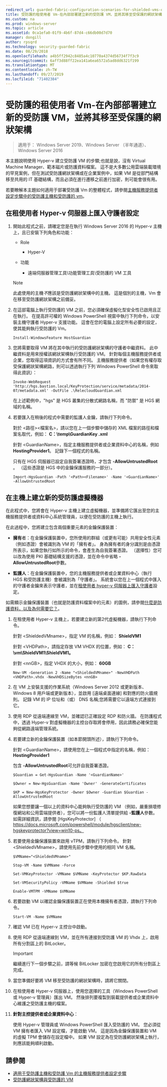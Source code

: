 ```yaml
---
redirect_url: guarded-fabric-configuration-scenarios-for-shielded-vms-overview.md
title: 受防護的租使用者 Vm-在內部部署建立新的受防護 VM，並將其移至受保護的網狀架構
ms.custom: na
ms.prod: windows-server
ms.topic: article
ms.assetid: 0ca1efa0-01f9-4b6f-87d4-c66db00d7d70
manager: dongill
author: rpsqrd
ms.technology: security-guarded-fabric
ms.date: 08/29/2018
ms.openlocfilehash: a4b5ff2942c8485a4c10770a4374d56734f7f3c9
ms.sourcegitcommit: 6aff3d88ff22ea141a6ea6572a5ad8dd6321f199
ms.translationtype: MT
ms.contentlocale: zh-TW
ms.lasthandoff: 09/27/2019
ms.locfileid: "71402384"
---
```

# <a name="shielded-vms-for-tenants---creating-a-new-shielded-vm-on-premises-and-moving-it-to-a-guarded-fabric"></a>受防護的租使用者 Vm-在內部部署建立新的受防護 VM，並將其移至受保護的網狀架構

>適用于： Windows Server 2019、Windows Server （半年通道）、Windows Server 2016

本主題說明使用 Hyper-v 建立受防護 VM 的步驟;也就是說，沒有 Virtual Machine Manager、範本磁片或防護資料檔案。 這不是大多數公用雲端裝載環境的罕見案例，但在測試受防護網狀架構或在企業案例中，如果 VM 是從部門結構移至共用的 IT 基礎結構，而且必須在進行遷移之前進行加密，則可能會很有用。

若要瞭解本主題如何適用于部署受防護 Vm 的整體程式，請參閱[主機服務提供者設定步驟中的受防護主機和受防護的 vm](guarded-fabric-configuration-scenarios-for-shielded-vms-overview.md)。

## <a name="import-the-guardian-configuration-on-the-tenant-hyper-v-server"></a>在租使用者 Hyper-v 伺服器上匯入守護者設定

1.  開始此程式之前，請確定您是在執行 Windows Server 2016 的 Hyper-v 主機上，且已安裝下列角色和功能：

    - Role

        - Hyper-V

    - 功能

        - 遠端伺服器管理工具\\功能管理工具\\受防護的 VM 工具

    > [!NOTE]
    > 此處使用的主機*不*應該是受防護網狀架構中的主機。 這是個別的主機，Vm 會在移至受防護網狀架構之前備妥。

2.  在這部電腦上執行受防護的 VM 之前，您必須確保虛擬化型安全性已啟用且正在執行。 在提高許可權的 Windows PowerShell 視窗中執行下列命令，以安裝主機守護者 Hyper-v 支援功能。 這會在您的電腦上設定所有必要的設定，使其能夠執行受防護的 Vm。

        Install-WindowsFeature HostGuardian

3.  您將需要取得 VM 將在其中執行的受防護網狀架構的守護者中繼資料。 此中繼資料是用來授權該網狀架構執行受防護的 VM。 針對每個主機服務提供者或企業，您取得這項資訊的方式會有所不同。 主機服務提供者（如果您有權存取受保護網狀架構網路，則可以透過執行下列 Windows PowerShell 命令來取得此資訊）：

        Invoke-WebRequest 'http://hgs.bastion.local/KeyProtection/service/metadata/2014-07/metadata.xml' -OutFile .\RelecloudGuardian.xml

    在上述範例中，"hgs" 是 HGS 叢集的分散式網路名稱，而 "防禦" 是 HGS 網域的名稱。

4.  若要匯入在稍後的程式中需要的監護人金鑰，請執行下列命令。

    對於 &lt;路徑&gt;&lt;檔案名&gt;，請以您在上一個步驟中儲存的 XML 檔案的路徑和檔案名取代，例如： **C：\\temp\\GuardianKey .xml**

    針對 &lt;GuardianName&gt;，指定主機服務提供者或企業資料中心的名稱，例如**HostingProvider1**。 記錄下一個程式的名稱。

    只有在 HGS 伺服器已設定自我簽署憑證時，才包含 **-AllowUntrustedRoot** 。 （這些憑證是 HGS 中的金鑰保護服務的一部分）。

        Import-HgsGuardian -Path '<Path><Filename>' -Name '<GuardianName>' -AllowUntrustedRoot

## <a name="create-a-new-shielded-virtual-machine-on-the-host"></a>在主機上建立新的受防護虛擬機器

在此程式中，您將會在 Hyper-v 主機上建立虛擬機器，並準備將它匯出至您的主機服務提供者或資料中心系統管理員，以便在受防護的主機上執行。

在此過程中，您將建立包含兩個重要元素的金鑰保護裝置：

-   **擁有**者：在金鑰保護裝置中，您所使用的群組（或更有可能）共用安全性元素（例如憑證）會被識別為 VM 的「擁有者」。 身為擁有者的身分識別是由憑證所表示，如果您執行如所示的命令，會產生為自我簽署憑證。 （選擇性）您可以改為使用 PKI 基礎結構支援的憑證，並在命令中省略 **-AllowUntrustedRoot**參數。

-   **監護人**：在金鑰保護裝置中，您的主機服務提供者或企業資料中心（執行 HGS 和受防護主機）會被識別為「守護者」。 系統會以您在上一個程式中匯入的守護者金鑰來表示守護者，並在[租使用者 hyper-v 伺服器上匯入守護者](#import-the-guardian-configuration-on-the-tenant-hyper-v-server)設定。

如需顯示金鑰保護裝置（也就是防護資料檔案中的元素）的圖例，請參閱[什麼是防護資料，以及為何需要它？](guarded-fabric-and-shielded-vms.md#what-is-shielding-data-and-why-is-it-necessary)。

1. 在租使用者 Hyper-v 主機上，若要建立新的第2代虛擬機器，請執行下列命令。

   針對 &lt;ShieldedVMname&gt;，指定 VM 的名稱，例如： **ShieldVM1**
    
   針對 &lt;VHDPath&gt;，請指定存放 VM VHDX 的位置，例如： **C：\\vm\\ShieldVM1\\ShieldVM1。**
    
   針對 &lt;nnGB&gt;，指定 VHDX 的大小，例如： **60GB**

       New-VM -Generation 2 -Name "<ShieldedVMname>" -NewVHDPath <VHDPath>.vhdx -NewVHDSizeBytes <nnGB>

2. 在 VM 上安裝支援的作業系統（Windows Server 2012 或更新版本、Windows 8 用戶端或更新版本），並啟用 [遠端桌面連線] 和對應的防火牆規則。 記錄 VM 的 IP 位址和（或） DNS 名稱;您將需要它以遠端方式連接到它。

3. 使用 RDP 從遠端連線至 VM，並確認已正確設定 RDP 和防火牆。 在防護程式中，透過 Hyper-v 對虛擬機器的主控台存取將會停用，因此請務必確保您能夠從網路遠端管理系統。

4. 若要建立新的金鑰保護裝置（如本節開頭所述），請執行下列命令。

   針對 &lt;GuardianName&gt;，請使用您在上一個程式中指定的名稱，例如： **HostingProvider1**

   包含 **-AllowUntrustedRoot**可允許自我簽署憑證。

       $Guardian = Get-HgsGuardian -Name '<GuardianName>'

       $Owner = New-HgsGuardian -Name 'Owner' -GenerateCertificates

       $KP = New-HgsKeyProtector -Owner $Owner -Guardian $Guardian -AllowUntrustedRoot

   如果您想要讓一個以上的資料中心能夠執行受防護的 VM （例如，嚴重損壞修復網站和公用雲端提供者），您可以將一份監護人清單提供給 **-監護人**參數。 如需詳細資訊，請參閱 [HgsKeyProtector] （ https://docs.microsoft.com/powershell/module/hgsclient/new-hgskeyprotector?view=win10-ps。

5. 若要使用金鑰保護裝置來啟用 vTPM，請執行下列命令。 針對 &lt;ShieldedVMname&gt;，請使用先前步驟中使用的相同 VM 名稱。

       $VMName="<ShieldedVMname>"

       Stop-VM -Name $VMName -Force

       Set-VMKeyProtector -VMName $VMName -KeyProtector $KP.RawData

       Set-VMSecurityPolicy -VMName $VMName -Shielded $true

       Enable-VMTPM -VMName $VMName

6. 若要啟動 VM 以確認金鑰保護裝置正在使用本機擁有者憑證，請執行下列命令。

       Start-VM -Name $VMName

7. 確認 VM 已在 Hyper-v 主控台中啟動。

8. 使用 RDP 從遠端連線到 VM，並在所有連接到受防護 VM 的 Vhdx 上，啟用所有分割區上的 BitLocker。

   > [!IMPORTANT]
   > 繼續進行下一個步驟之前，請等候 BitLocker 加密在您啟用它的所有分割區上完成。

9. 當您準備好要將 VM 移至受防護的網狀架構時，請將它關閉。

10. 在租使用者 Hyper-v 伺服器上，使用您選擇的工具（Windows PowerShell 或 Hyper-v 管理員）匯出 VM。 然後排列要複製到裝載提供者或企業資料中心維護之受防護主機的檔案。

11. **針對主控提供者或企業資料中心**：

    使用 Hyper-v 管理員或 Windows PowerShell 匯入受防護的 VM。 您必須從 VM 擁有者匯入 VM 設定檔，才能啟動 VM。 這是因為金鑰保護裝置和 VM 的虛擬 TPM 會儲存在設定檔中。 如果 VM 設定為在受防護網狀架構上執行，則應該能夠順利啟動。

## <a name="see-also"></a>請參閱

- [適用于受防護主機和受防護 Vm 的主機服務提供者設定步驟](guarded-fabric-configuration-scenarios-for-shielded-vms-overview.md)
- [受防護網狀架構與受防護的 VM](guarded-fabric-and-shielded-vms-top-node.md)
